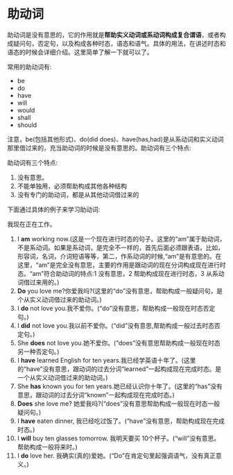 # 助动词

助动词是没有意思的，它的作用就是**帮助实义动词或系动词构成复合谓语**，或者构成疑问句，否定句，以及构成各种时态，语态和语气。具体的用法，在讲述时态和语态的时候会详细介绍。这里简单了解一下就可以了。

常用的助动词有:

- be
- do
- have
- will
- would
- shall
- should


注意，be(包括其他形式)、do(did does)、have(has,had)是从系动词和实义动词那里借过来的，充当助动词的时候是没有意思的。助动词有三个特点:

助动词有三个特点:

1. 没有意思。
2. 不能单独用，必须帮助构成其他各种结构
3. 没有专门的助动词，都是从其他动词借过来的

下面通过具体的例子来学习助动词:

我现在正在工作。

1. I **am** working now.(这是一个现在进行时态的句子。这里的“am”属于助动词，不是系动词。如果是系动词，是完全不一样的，首先后面必须跟表语，比如，形容词，名词，介词短语等等，第二，作系动词的时候,“am”是有意思的。在这里，“am”是完全没有意思，主要的作用是跟动词的现在分词构成现在进行时态。“am”符合助动词的特点:1 没有意思，2 帮助构成现在进行时态，3 从系动词借过来用的。)
2. **Do** you love me?你爱我吗?(这里的“do”没有意思，帮助构成一般疑问句，是个从实义动词借过来的助动词。)
3. I **do** not love you.我不爱你。(“do”没有意思，帮助构成一般现在时态否定句。)
4. I **did** not love you.我以前不爱你。(“did”没有意思,帮助构成一般过去时态否定句。)
5. She **does** not love you.她不爱你。(“does”没有意思帮助构成一般现在时态另一种否定句。)
6. I **have** learned English for ten years.我已经学英语十年了。(这里的“have”没有意思，跟动词的过去分词“learned”一起构成现在完成时态。是一个从实义动词借过来的助动词。)
7. She **has** known you for ten years.她已经认识你十年了。(这里的“has”没有意思，跟动词的过去分词“known”一起构成现在完成时态。)
8. **Does** she love me? 她爱我吗?(“does”没有意思帮助构成一般现在时态一般疑问句。)
9. I **have** eaten dinner, 我已经吃过饭了。(“have”没有意思，帮助构成现在完成时态。)
10. I **will** buy ten glasses tomorrow. 我明天要买 10个杯子。(“will”没有意思。帮助构成一般将来时。)
11. I **do** love her. 我确实(真的)爱她。(“Do”在肯定句里起强调语气，没有真正意义。)



